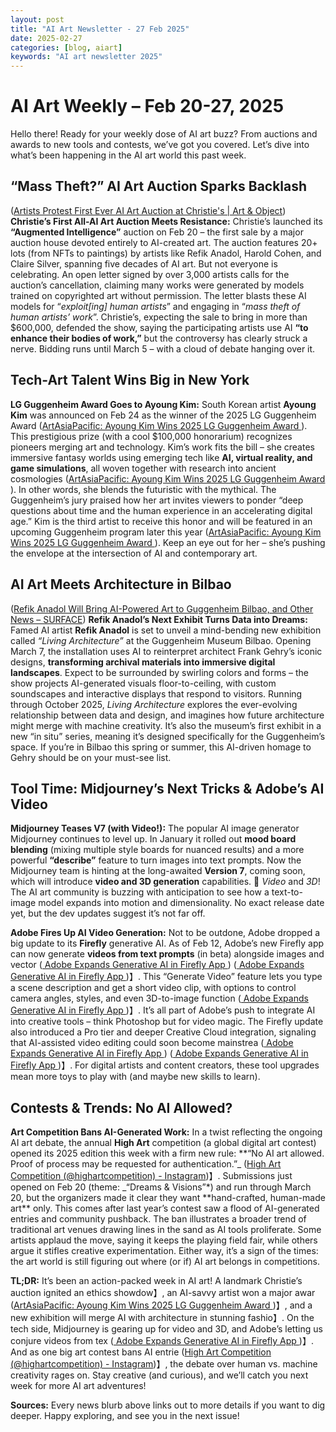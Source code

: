 ```yaml
---
layout: post
title: "AI Art Newsletter - 27 Feb 2025"
date: 2025-02-27
categories: [blog, aiart]
keywords: "AI art newsletter 2025"
---
```


# AI Art Weekly – Feb 20-27, 2025

Hello there! Ready for your weekly dose of AI art buzz? From auctions and awards to new tools and contests, we’ve got you covered. Let’s dive into what’s been happening in the AI art world this past week.

## “Mass Theft?” AI Art Auction Sparks Backlash

([Artists Protest First Ever AI Art Auction at Christie's | Art & Object](http://www.artandobject.com/news/artists-protest-first-ever-ai-art-auction-christies)) **Christie’s First All-AI Art Auction Meets Resistance:** Christie’s launched its **“Augmented Intelligence”** auction on Feb 20 – the first sale by a major auction house devoted entirely to AI-created art. The auction features 20+ lots (from NFTs to paintings) by artists like Refik Anadol, Harold Cohen, and Claire Silver, spanning five decades of AI art. But not everyone is celebrating. An open letter signed by over 3,000 artists calls for the auction’s cancellation, claiming many works were generated by models trained on copyrighted art without permission. The letter blasts these AI models for “_exploit[ing] human artists_” and engaging in “_mass theft of human artists’ work_”. Christie’s, expecting the sale to bring in more than $600,000, defended the show, saying the participating artists use AI **“to enhance their bodies of work,”** but the controversy has clearly struck a nerve. Bidding runs until March 5 – with a cloud of debate hanging over it.

## Tech-Art Talent Wins Big in New York

**LG Guggenheim Award Goes to Ayoung Kim:** South Korean artist **Ayoung Kim** was announced on Feb 24 as the winner of the 2025 LG Guggenheim Award ([ArtAsiaPacific: Ayoung Kim Wins 2025 LG Guggenheim Award
](https://artasiapacific.com/news/ayoung-kim-wins-2025-lg-guggenheim-award#:~:text=On%20February%2024%2C%20South%20Korean,year%20collaboration%20focused%20on)). This prestigious prize (with a cool $100,000 honorarium) recognizes pioneers merging art and technology. Kim’s work fits the bill – she creates immersive fantasy worlds using emerging tech like **AI, virtual reality, and game simulations**, all woven together with research into ancient cosmologies ([ArtAsiaPacific: Ayoung Kim Wins 2025 LG Guggenheim Award
](https://artasiapacific.com/news/ayoung-kim-wins-2025-lg-guggenheim-award#:~:text=sculpture%2C%20Kim%20predominantly%20employs%20emerging,transcend%20time%2C%20space%2C%20or%20culture)). In other words, she blends the futuristic with the mythical. The Guggenheim’s jury praised how her art invites viewers to ponder “deep questions about time and the human experience in an accelerating digital age.” Kim is the third artist to receive this honor and will be featured in an upcoming Guggenheim program later this year ([ArtAsiaPacific: Ayoung Kim Wins 2025 LG Guggenheim Award
](https://artasiapacific.com/news/ayoung-kim-wins-2025-lg-guggenheim-award#:~:text=receive%20an%20honorarium%20of%20USD,are%20yet%20to%20be%20announced)). Keep an eye out for her – she’s pushing the envelope at the intersection of AI and contemporary art.

## AI Art Meets Architecture in Bilbao

([Refik Anadol Will Bring AI-Powered Art to Guggenheim Bilbao, and Other News – SURFACE](https://www.surfacemag.com/articles/refik-anadol-guggenheim-bilbao-ai/)) **Refik Anadol’s Next Exhibit Turns Data into Dreams:** Famed AI artist **Refik Anadol** is set to unveil a mind-bending new exhibition called _“Living Architecture”_ at the Guggenheim Museum Bilbao. Opening March 7, the installation uses AI to reinterpret architect Frank Gehry’s iconic designs, **transforming archival materials into immersive digital landscapes**. Expect to be surrounded by swirling colors and forms – the show projects AI-generated visuals floor-to-ceiling, with custom soundscapes and interactive displays that respond to visitors. Running through October 2025, _Living Architecture_ explores the ever-evolving relationship between data and design, and imagines how future architecture might merge with machine creativity. It’s also the museum’s first exhibit in a new “in situ” series, meaning it’s designed specifically for the Guggenheim’s space. If you’re in Bilbao this spring or summer, this AI-driven homage to Gehry should be on your must-see list.

## Tool Time: Midjourney’s Next Tricks & Adobe’s AI Video

**Midjourney Teases V7 (with Video!):** The popular AI image generator Midjourney continues to level up. In January it rolled out **mood board blending** (mixing multiple style boards for nuanced results) and a more powerful **“describe”** feature to turn images into text prompts. Now the Midjourney team is hinting at the long-awaited **Version 7**, coming soon, which will introduce **video and 3D generation** capabilities. 🤯 _Video_ and _3D_! The AI art community is buzzing with anticipation to see how a text-to-image model expands into motion and dimensionality. No exact release date yet, but the dev updates suggest it’s not far off.

**Adobe Fires Up AI Video Generation:** Not to be outdone, Adobe dropped a big update to its **Firefly** generative AI. As of Feb 12, Adobe’s new Firefly app can now generate **videos from text prompts** (in beta) alongside images and vector ([
Adobe Expands Generative AI in Firefly App
](https://www.destinationcrm.com/Articles/CRM-News/CRM-Across-the-Wire/Adobe-Expands-Generative-AI-in-Firefly-App-167974.aspx#:~:text=Adobe%20today%20released%20the%20new,Video%20Model%20in%20public%20beta)) ([
Adobe Expands Generative AI in Firefly App
](https://www.destinationcrm.com/Articles/CRM-News/CRM-Across-the-Wire/Adobe-Expands-Generative-AI-in-Firefly-App-167974.aspx#:~:text=The%20new%20Firefly%20Video%20Model%2C,be%20used%20in%20production%20today))】. This “Generate Video” feature lets you type a scene description and get a short video clip, with options to control camera angles, styles, and even 3D-to-image function ([
Adobe Expands Generative AI in Firefly App
](https://www.destinationcrm.com/Articles/CRM-News/CRM-Across-the-Wire/Adobe-Expands-Generative-AI-in-Firefly-App-167974.aspx#:~:text=,also%20lock%20in%20the%20first))】. It’s all part of Adobe’s push to integrate AI into creative tools – think Photoshop but for video magic. The Firefly update also introduced a Pro tier and deeper Creative Cloud integration, signaling that AI-assisted video editing could soon become mainstrea ([
Adobe Expands Generative AI in Firefly App
](https://www.destinationcrm.com/Articles/CRM-News/CRM-Across-the-Wire/Adobe-Expands-Generative-AI-in-Firefly-App-167974.aspx#:~:text=Extend%20,be%20used%20in%20production%20today)) ([
Adobe Expands Generative AI in Firefly App
](https://www.destinationcrm.com/Articles/CRM-News/CRM-Across-the-Wire/Adobe-Expands-Generative-AI-in-Firefly-App-167974.aspx#:~:text=,Premiere%20Pro%20and%20Adobe%20Express))】. For digital artists and content creators, these tool upgrades mean more toys to play with (and maybe new skills to learn).

## Contests & Trends: No AI Allowed?

**Art Competition Bans AI-Generated Work:** In a twist reflecting the ongoing AI art debate, the annual **High Art** competition (a global digital art contest) opened its 2025 edition this week with a firm new rule: **“No AI art allowed. Proof of process may be requested for authentication.”_ ([High Art Competition (@highartcompetition) - Instagram](https://www.instagram.com/highartcompetition/?hl=en#:~:text=High%20Art%20Competition%20%28%40highartcompetition%29%20,Free%20to%20enter))】. Submissions just opened on Feb 20 (theme: _“Dreams & Visions”\*) and run through March 20, but the organizers made it clear they want **hand-crafted, human-made art\*\* only. This comes after last year’s contest saw a flood of AI-generated entries and community pushback. The ban illustrates a broader trend of traditional art venues drawing lines in the sand as AI tools proliferate. Some artists applaud the move, saying it keeps the playing field fair, while others argue it stifles creative experimentation. Either way, it’s a sign of the times: the art world is still figuring out where (or if) AI art belongs in competitions.

**TL;DR:** It’s been an action-packed week in AI art! A landmark Christie’s auction ignited an ethics showdow】, an AI-savvy artist won a major awar ([ArtAsiaPacific: Ayoung Kim Wins 2025 LG Guggenheim Award
](https://artasiapacific.com/news/ayoung-kim-wins-2025-lg-guggenheim-award#:~:text=On%20February%2024%2C%20South%20Korean,year%20collaboration%20focused%20on))】, and a new exhibition will merge AI with architecture in stunning fashio】. On the tech side, Midjourney is gearing up for video and 3D, and Adobe’s letting us conjure videos from tex ([
Adobe Expands Generative AI in Firefly App
](https://www.destinationcrm.com/Articles/CRM-News/CRM-Across-the-Wire/Adobe-Expands-Generative-AI-in-Firefly-App-167974.aspx#:~:text=Adobe%20today%20released%20the%20new,Video%20Model%20in%20public%20beta))】. And as one big art contest bans AI entrie ([High Art Competition (@highartcompetition) - Instagram](https://www.instagram.com/highartcompetition/?hl=en#:~:text=High%20Art%20Competition%20%28%40highartcompetition%29%20,Free%20to%20enter))】, the debate over human vs. machine creativity rages on. Stay creative (and curious), and we’ll catch you next week for more AI art adventures!

**Sources:** Every news blurb above links out to more details if you want to dig deeper. Happy exploring, and see you in the next issue!

